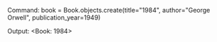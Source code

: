 Command:
book = Book.objects.create(title="1984", author="George Orwell", publication_year=1949)

Output:
<Book: 1984>
